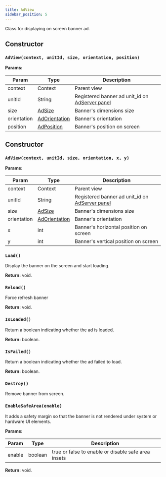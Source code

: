 ```yaml
---
title: AdView
sidebar_position: 5
---
```


Class for displaying on screen banner ad.

## Constructor

### `AdView(context, unitId, size, orientation, position)`

**Params:**

| Param       | Type                                     | Description                                                                     |
| ----------- | ---------------------------------------- | ------------------------------------------------------------------------------- |
| context     | Context                                  | Parent view                                                                     |
| unitId      | String                                   | Registered banner ad unit_id on [AdServer panel](https://adserver.adgrowth.com) |
| size        | [AdSize](../enums/ad_size)               | Banner's dimensions size                                                        |
| orientation | [AdOrientation](../enums/ad_orientation) | Banner's orientation                                                            |
| position    | [AdPosition](../enums/ad_position)       | Banner's position on screen                                                     |

## Constructor

### `AdView(context, unitId, size, orientation, x, y)`

**Params:**

| Param       | Type                                     | Description                                                                     |
| ----------- | ---------------------------------------- | ------------------------------------------------------------------------------- |
| context     | Context                                  | Parent view                                                                     |
| unitId      | String                                   | Registered banner ad unit_id on [AdServer panel](https://adserver.adgrowth.com) |
| size        | [AdSize](../enums/ad_size)               | Banner's dimensions size                                                        |
| orientation | [AdOrientation](../enums/ad_orientation) | Banner's orientation                                                            |
| x           | int                                      | Banner's horizontal position on screen                                          |
| y           | int                                      | Banner's vertical position on screen                                            |

### `Load()`

Display the banner on the screen and start loading.

**Return:** void.

### `Reload()`

Force refresh banner

**Return:** void.

### `IsLoaded()`

Return a boolean indicating whether the ad is loaded.

**Return:** boolean.

### `IsFailed()`

Return a boolean indicating whether the ad failed to load.

**Return:** boolean.

### `Destroy()`

Remove banner from screen.

### `EnableSafeArea(enable)`

It adds a safety margin so that the banner is not rendered under system or hardware UI elements.

**Params:**

| Param  | Type    | Description                                         |
| ------ | ------- | --------------------------------------------------- |
| enable | boolean | true or false to enable or disable safe area insets |

**Return:** void.
